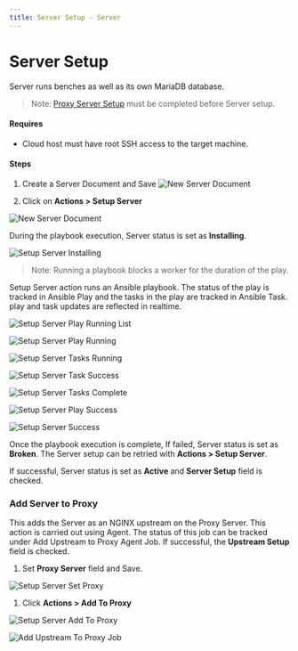 ```yaml
---
title: Server Setup - Server
---
```


# Server Setup
Server runs benches as well as its own MariaDB database.

> Note: [Proxy Server Setup](/internal/servers/proxy-server-setup) must be completed before Server setup.

#### Requires
- Cloud host must have root SSH access to the target machine.

#### Steps

1. Create a Server Document and Save
![New Server Document](/assets/cloud/images/internal/servers/server/new-server.png)

1. Click on **Actions > Setup Server**

 ![New Server Document](/assets/cloud/images/internal/servers/server/setup-server-actions.png)

During the playbook execution, Server status is set as **Installing**.

 ![Setup Server Installing](/assets/cloud/images/internal/servers/server/setup-server-installing.png)

> Note: Running a playbook blocks a worker for the duration of the play.

Setup Server action runs an Ansible playbook. The status of the play is tracked in Ansible Play and the tasks in the play are tracked in Ansible Task. play and task updates are reflected in realtime.

 ![Setup Server Play Running List](/assets/cloud/images/internal/servers/server/setup-server-play-running-list.png)

 ![Setup Server Play Running](/assets/cloud/images/internal/servers/server/setup-server-play-running.png)

 ![Setup Server Tasks Running](/assets/cloud/images/internal/servers/server/setup-server-tasks-running.png)

 ![Setup Server Task Success](/assets/cloud/images/internal/servers/server/setup-server-task-success.png)

 ![Setup Server Tasks Complete](/assets/cloud/images/internal/servers/server/setup-server-tasks-complete.png)

 ![Setup Server Play Success](/assets/cloud/images/internal/servers/server/setup-server-play-success.png)


 ![Setup Server Success](/assets/cloud/images/internal/servers/server/setup-server-success.png)

Once the playbook execution is complete, If failed, Server status is set as **Broken**. The Server setup can be retried with **Actions > Setup Server**.

If successful, Server status is set as **Active** and **Server Setup** field is checked.


### Add Server to Proxy

This adds the Server as an NGINX upstream on the Proxy Server. This action is carried out using Agent. The status of this job can be tracked under Add Upstream to Proxy Agent Job. If successful, the **Upstream Setup** field is checked.

1. Set **Proxy Server** field and Save.

 ![Setup Server Set Proxy](/assets/cloud/images/internal/servers/server/setup-server-set-proxy.png)

1. Click **Actions > Add To Proxy**

 ![Setup Server Add To Proxy](/assets/cloud/images/internal/servers/server/setup-server-actions-add-to-proxy.png)

 ![Add Upstream To Proxy Job](/assets/cloud/images/internal/servers/server/add-upstream-to-proxy-job.png)

